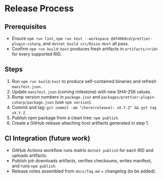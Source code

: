 # Release Process

## Prerequisites

- Ensure `npm run lint`, `npm run test --workspace @df49b9cd/prettier-plugin-csharp`, and `dotnet build src/Dixie.Host` all pass.
- Confirm `npm run build:host` produces fresh artifacts in `artifacts/<rid>` for every supported RID.

## Steps

1. Run `npm run build:host` to produce self-contained binaries and refresh `manifest.json`.
2. Update `manifest.json` (coming milestone) with new SHA-256 values.
3. Bump version numbers in `package.json` and `packages/prettier-plugin-csharp/package.json` (use `npm version`).
4. Commit and tag: `git commit -am "chore(release): vX.Y.Z" && git tag vX.Y.Z`.
5. Publish npm package from a clean tree: `npm publish`.
6. Create a GitHub release attaching host artifacts generated in step 1.

## CI Integration (future work)

- GitHub Actions workflow runs matrix `dotnet publish` for each RID and uploads artifacts.
- Publish job downloads artifacts, verifies checksums, writes manifest, and runs `npm publish`.
- Release notes assembled from `docs/faq.md` + changelog (to be added).

